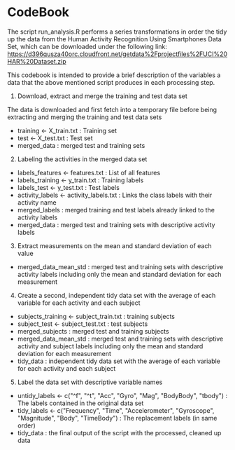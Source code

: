 # CodeBook

The script run_analysis.R performs a series transformations in order the tidy up the data from the Human Activity Recognition Using Smartphones Data Set, which can be downloaded under the following link: https://d396qusza40orc.cloudfront.net/getdata%2Fprojectfiles%2FUCI%20HAR%20Dataset.zip

This codebook is intended to provide a brief description of the variables a data that the above mentioned script produces in each processing step.

1. Download, extract and merge the training and test data set

The data is downloaded and first fetch into a temporary file before being extracting and merging the training and test data sets

- training <- X_train.txt : Training set
- test <- X_test.txt : Test set
- merged_data : merged test and training sets

2. Labeling the activities in the merged data set 

- labels_features <- features.txt : List of all features
- labels_training <- y_train.txt : Training labels
- labels_test <- y_test.txt : Test labels
- activity_labels <- activity_labels.txt : Links the class labels with their activity name
- merged_labels : merged training and test labels already linked to the activity labels
- merged_data : merged test and training sets with descriptive activity labels

3. Extract measurements on the mean and standard deviation of each value

- merged_data_mean_std : merged test and training sets with descriptive activity labels including only the mean and standard deviation for each measurement

4. Create a second, independent tidy data set with the average of each variable for each activity and each subject

- subjects_training <- subject_train.txt : training subjects
- subject_test <- subject_test.txt : test subjects
- merged_subjects : merged test and training subjects
- merged_data_mean_std : merged test and training sets with descriptive activity and subject labels including only the mean and standard deviation for each      measurement
- tidy_data : independent tidy data set with the average of each variable for each activity and each subject

5. Label the data set with descriptive variable names

- untidy_labels <- c("^f", "^t", "Acc", "Gyro", "Mag", "BodyBody", "tbody") : The labels contained in the original data set 
- tidy_labels <- c("Frequency", "Time", "Accelerometer", "Gyroscope", "Magnitude", "Body", "TimeBody") : The replacement labels (in same order)
- tidy_data : the final output of the script with the processed, cleaned up data
